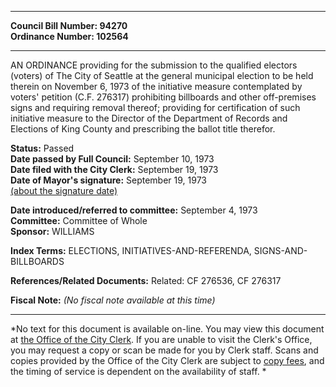 * * * * *  
  
**Council Bill Number: [](#h0)[](#h2)94270**   
**Ordinance Number: 102564**  
  
* * * * *  
  
AN ORDINANCE providing for the submission to the qualified electors (voters) of The City of Seattle at the general municipal election to be held therein on November 6, 1973 of the initiative measure contemplated by voters' petition (C.F. 276317) prohibiting billboards and other off-premises signs and requiring removal thereof; providing for certification of such initiative measure to the Director of the Department of Records and Elections of King County and prescribing the ballot title therefor.  
  
**Status:** Passed   
**Date passed by Full Council:** September 10, 1973   
**Date filed with the City Clerk:** September 19, 1973   
**Date of Mayor's signature:** September 19, 1973   
[(about the signature date)](/~public/approvaldate.htm)   
  
  
**Date introduced/referred to committee:** September 4, 1973   
**Committee:** Committee of Whole   
**Sponsor:** WILLIAMS   
  
**Index Terms:** ELECTIONS, INITIATIVES-AND-REFERENDA, SIGNS-AND-BILLBOARDS  
  
**References/Related Documents:** Related: CF 276536, CF 276317  
  
**Fiscal Note:** *(No fiscal note available at this time)*  
  
* * * * *  
  
*No text for this document is available on-line. You may view this document at [the Office of the City Clerk](http://www.seattle.gov/leg/clerk/contactUs.htm). If you are unable to visit the Clerk's Office, you may request a copy or scan be made for you by Clerk staff. Scans and copies provided by the Office of the City Clerk are subject to [copy fees](http://clerk.seattle.gov/~public/clerkfees.htm), and the timing of service is dependent on the availability of staff. *  
  
  
